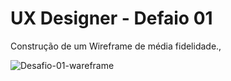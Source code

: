 # UX Designer - Defaio 01
 Construção de  um Wireframe de média fidelidade.,
 
 ![Desafio-01-wareframe](https://user-images.githubusercontent.com/61437586/208740941-e7461d63-d21f-4a76-845e-088104f0a1d7.png)
